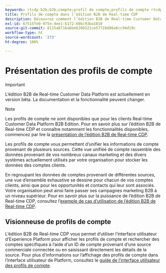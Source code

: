 ```yaml
---
keywords: rtcdp b2b;b2b;compte;profil de compte;profils de compte rtcdp;real-time customer data platform;
title: Profils de compte dans l’édition B2B de Real-time CDP
description: Découvrez comment l’édition B2B de Real-time Customer Data Platform vous permet d’unifier des informations de comptes provenant de plusieurs sources à l’aide des profils de compte.
exl-id: 67515fe0-975e-4ee1-b172-60bc93ba1010
source-git-commit: 8115a8716abbe6260321ce57728d86a6cc94d19c
workflow-type: ht
source-wordcount: '273'
ht-degree: 100%

---
```


# Présentation des profils de compte

>[!IMPORTANT]
>
>L’édition B2B de Real-time Customer Data Platform est actuellement en version bêta. La documentation et la fonctionnalité peuvent changer.

>[!NOTE]
>
>Les profils de compte ne sont disponibles que pour les clients Real-time Customer Data Platform B2B Edition. Pour en savoir plus sur l’édition B2B de Real-time CDP et connaître notamment les fonctionnalités disponibles, commencez par lire la [présentation de l’édition B2B de Real-time CDP](../b2b-overview.md).

Les profils de compte vous permettent d’unifier les informations de compte provenant de plusieurs sources. Cette vue unifiée de compte rassemble des données provenant de vos nombreux canaux marketing et des divers systèmes actuellement utilisés par votre organisation pour stocker les données des comptes clients.

En regroupant les données de comptes provenant de différentes sources, une vue d’ensemble exhaustive se dessine pour chacun de vos comptes clients, ainsi que pour les opportunités et contacts qui leur sont associés. Votre organisation peut ainsi faire passer ses campagnes marketing B2B à un niveau supérieur. Pour en savoir plus sur la puissance de l’édition B2B de Real-time CDP, consultez l’[exemple de cas d’utilisation de l’édition B2B de Real-time CDP](../b2b-use-case.md).

## Visionneuse de profils de compte

L’édition B2B de Real-time CDP vous permet d’utiliser l’interface utilisateur d’Experience Platform pour afficher les profils de compte et rechercher des comptes spécifiques à l’aide d’un ID de compte provenant d’une source commerciale connectée ou en saisissant directement les détails de la source. Pour plus d’informations sur l’affichage des profils de compte dans l’interface utilisateur de Platform, consultez le [guide de l’interface utilisateur des profils de compte](account-profile-ui-guide.md).
